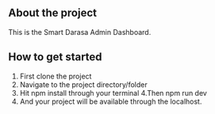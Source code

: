 ## About the project

This is the Smart Darasa Admin Dashboard.

## How to get started
1. First clone the project
2. Navigate to the project directory/folder
3. Hit npm install through your terminal
4.Then npm run dev
5. And your project will be available through the localhost.


